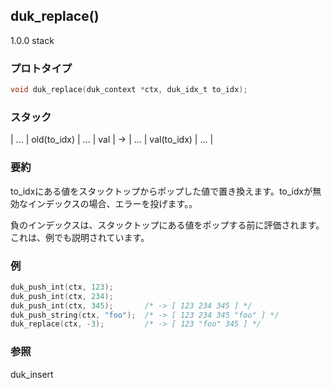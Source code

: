 ## duk_replace() 

1.0.0 stack

### プロトタイプ

```c
void duk_replace(duk_context *ctx, duk_idx_t to_idx);
```

### スタック

| ... | old(to_idx) | ... | val | -> | ... | val(to_idx) | ... |

### 要約

to_idxにある値をスタックトップからポップした値で置き換えます。to_idxが無効なインデックスの場合、エラーを投げます。。

負のインデックスは、スタックトップにある値をポップする前に評価されます。これは、例でも説明されています。

### 例

```c
duk_push_int(ctx, 123);
duk_push_int(ctx, 234);
duk_push_int(ctx, 345);       /* -> [ 123 234 345 ] */
duk_push_string(ctx, "foo");  /* -> [ 123 234 345 "foo" ] */
duk_replace(ctx, -3);         /* -> [ 123 "foo" 345 ] */
```

### 参照

duk_insert
